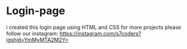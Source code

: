 # Login-page
i created this login page using HTML and CSS for more projects please follow our instagram: https://instagram.com/s7coders?igshid=YmMyMTA2M2Y=
